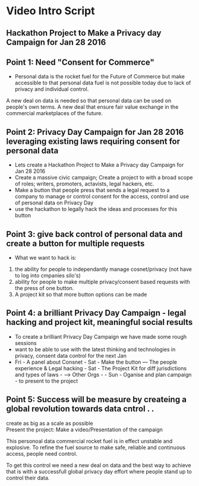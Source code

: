
# Video Intro Script

## Hackathon Project to Make a Privacy day Campaign for Jan 28 2016

## Point 1: Need "Consent for Commerce"

- Personal data  is the rocket fuel for the Future of Commerce but make accessible to that personal data fuel is not possible today due to lack of privacy and individual control.

A new deal on data is needed so that personal data can be used on people's own terms.  A new deal that ensure fair value exchange in the commercial marketplaces of the future. 

## Point 2: Privacy Day Campaign for Jan 28 2016 leveraging existing laws requiring consent for personal data

- Lets create a  Hackathon Project to Make a Privacy day Campaign for Jan 28 2016
- Create a massive civic campaign;  Create a project to with a broad scope of roles; writers, promoters, actavists, legal hackers, etc. 
- Make a button that people press that sends a legal request to a company to manage or control consent for the access, control and use of personal data on Privacy Day
- use the hackathon to legally hack the ideas and processes for this button

## Point 3: give back control of personal data and create a button for multiple requests

- What we want to hack is:
1. the ability for people to independantly manage cosnet/privacy (not have to log into cmpanies silo's)
2. ability for people to make multiple privacy/consent based requests with the press of one button. 
3. A project kit so that more button options can be made

## Point 4: a brilliant Privacy Day Campaign - legal hacking and  project kit, meaningful social results

- To create a brilliant Privacy Day Campaign we have made some rough sessions 
- want to be able to use with the latest thinking and technologies in privacy, consent data control  for the next Jan
- Fri - A panel about Consnet
        - Sat - Make the button — The people experience & Legal hacking
        - Sat - The Project Kit for diff jurisdictions and types of laws -  —> Other Orgs
            - 
        - Sun - Oganise and plan campaign
        - to present to the project

## Point 5: Success will be measure by createing a  global revolution towards data cntrol .  . 

create as big as a scale as possible  
Present the project: Make a video/Presentation of the campaign 

This personoal data commercial rocket fuel is in effect unstable and explosive.  To refine the fuel source to make  safe, reliable and continuous access, people need control. 

To get this control we need a new deal on data and the best way to achieve that is with a successfull global privacy day  effort where people stand up to control their data.  


